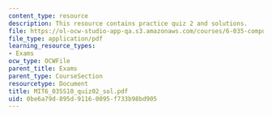 ```yaml
---
content_type: resource
description: This resource contains practice quiz 2 and solutions.
file: https://ol-ocw-studio-app-qa.s3.amazonaws.com/courses/6-035-computer-language-engineering-spring-2010/0be6a79d895d91160095f733b98bd905_MIT6_035S10_quiz02_sol.pdf
file_type: application/pdf
learning_resource_types:
- Exams
ocw_type: OCWFile
parent_title: Exams
parent_type: CourseSection
resourcetype: Document
title: MIT6_035S10_quiz02_sol.pdf
uid: 0be6a79d-895d-9116-0095-f733b98bd905
---
```

